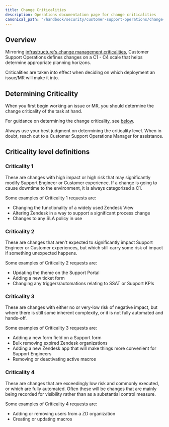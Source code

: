 ```yaml
---
title: Change Criticalities
description: Operations documentation page for change criticalities
canonical_path: "/handbook/security/customer-support-operations/change-criticalities"
---
```


## Overview

Mirroring [infrastructure's change management criticalities](/handbook/engineering/infrastructure/change-management/#change-criticalities), Customer Support Operations defines changes on a C1 - C4 scale that helps determine appropriate planning horizons.

Criticalities are taken into effect when deciding on which deployment an issue/MR will make it into.

## Determining Criticality

When you first begin working an issue or MR, you should determine the change criticality of the task at hand. 

For guidance on determining the change criticality, see [below](#criticality-level-definitions).

Always use your best judgment on determining the criticality level. When in doubt, reach out to a Customer Support Operations Manager for assistance.

## Criticality level definitions

### Criticality 1

These are changes with high impact or high risk that may significantly modify Support Engineer or Customer experience. If a change is going to cause downtime to the environment, it is always categorized a C1.

Some examples of Criticality 1 requests are:

- Changing the functionality of a widely used Zendesk View
- Altering Zendesk in a way to support a significant process change
- Changes to any SLA policy in use

### Criticality 2

These are changes that aren't expected to significantly impact Support Engineer or Customer experiences, but which still carry some risk of impact if something unexpected happens.

Some examples of Criticality 2 requests are:

- Updating the theme on the Support Portal
- Adding a new ticket form
- Changing any triggers/automations relating to SSAT or Support KPIs

### Criticality 3

These are changes with either no or very-low risk of negative impact, but where there is still some inherent complexity, or it is not fully automated and hands-off.

Some examples of Criticality 3 requests are:

- Adding a new form field on a Support form
- Bulk removing expired Zendesk organizations
- Adding a new Zendesk app that will make things more convenient for Support Engineers
- Removing or deactivating active macros

### Criticality 4

These are changes that are exceedingly low risk and commonly executed, or which are fully automated. Often these will be changes that are mainly being recorded for visibility rather than as a substantial control measure.

Some examples of Criticality 4 requests are:

- Adding or removing users from a ZD organization
- Creating or updating macros
